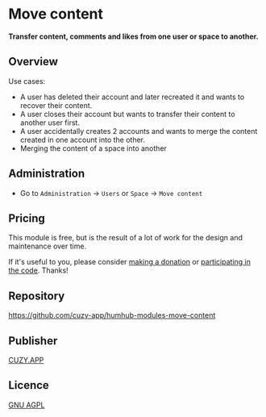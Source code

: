# Move content

**Transfer content, comments and likes from one user or space to another.**

## Overview

Use cases:
- A user has deleted their account and later recreated it and wants to recover their content.
- A user closes their account but wants to transfer their content to another user first.
- A user accidentally creates 2 accounts and wants to merge the content created in one account into the other.
- Merging the content of a space into another

## Administration

- Go to `Administration` -> `Users` or `Space` -> `Move content`

## Pricing

This module is free, but is the result of a lot of work for the design and maintenance over time.

If it's useful to you, please consider [making a donation](https://www.cuzy.app/checkout/donate/) or [participating in the code](https://github.com/cuzy-app/humhub-modules-move-content). Thanks!

## Repository

https://github.com/cuzy-app/humhub-modules-move-content

## Publisher

[CUZY.APP](https://www.cuzy.app/)

## Licence

[GNU AGPL](https://github.com/cuzy-app/humhub-modules-move-content/blob/master/docs/LICENCE.md)
